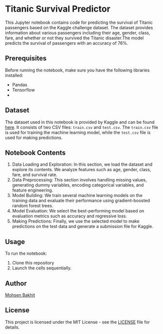 # Titanic Survival Predictor

This Jupyter notebook contains code for predicting the survival of Titanic passengers based on the Kaggle challenge dataset. The dataset provides information about various passengers including their age, gender, class, fare, and whether or not they survived the Titanic disaster.The model predicts the survival of passengers with an accuracy of 76%.


## Prerequisites

Before running the notebook, make sure you have the following libraries installed:

- Pandas
- Tensorflow
- 
## Dataset

The dataset used in this notebook is provided by Kaggle and can be found [here](https://www.kaggle.com/c/titanic/data). It consists of two CSV files: `train.csv` and `test.csv`. The `train.csv` file is used for training the machine learning model, while the `test.csv` file is used for making predictions.

## Notebook Contents

1. Data Loading and Exploration: In this section, we load the dataset and explore its contents. We analyze features such as age, gender, class, fare, and survival rate.
2. Data Preprocessing: This section involves handling missing values, generating dummy variables, encoding categorical variables, and feature engineering.
3. Model Building: We train several machine learning models on the training data and evaluate their performance using gradient-boosted random forest trees.
4. Model Evaluation: We select the best-performing model based on evaluation metrics such as accuracy and regressive loss.
5. Making Predictions: Finally, we use the selected model to make predictions on the test data and generate a submission file for Kaggle.

## Usage

To run the notebook:

1. Clone this repository
2. Launch the cells sequentially.

## Author

[Mohsen Bakhit](https://github.com/mohsenbakhit)

## License

This project is licensed under the MIT License - see the [LICENSE](https://github.com/mohsenbakhit/titanic_survival/blob/main/LICENSE) file for details.
